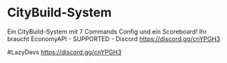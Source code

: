 # CityBuild-System
Ein CityBuild-System mit 7 Commands Config und ein Scoreboard! Ihr braucht EconomyAPI - SUPPORTED - Discord https://discord.gg/cnYPGH3

#LazyDevs
https://discord.gg/cnYPGH3
